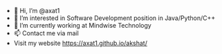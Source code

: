 - 👋 Hi, I’m @axat1
- 👀 I’m interested in Software Development position in Java/Python/C++
- 🌱 I’m currently working at Mindwise Technology
- 📫 Contact me via mail
- Visit my website https://axat1.github.io/akshat/
<!---
axat1/axat1 is a ✨ special ✨ repository because its `README.md` (this file) appears on your GitHub profile.
You can click the Preview link to take a look at your changes.
--->
